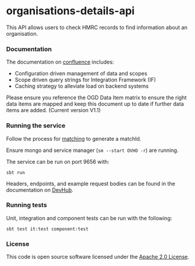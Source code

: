 
# organisations-details-api

This API allows users to check HMRC records to find information about an organisation.

### Documentation
The documentation on [confluence](https://confluence.tools.tax.service.gov.uk/display/MDS/Development+space) includes:
- Configuration driven management of data and scopes
- Scope driven query strings for Integration Framework (IF)
- Caching strategy to alleviate load on backend systems
 
Please ensure you reference the OGD Data Item matrix to ensure the right data items are mapped and keep this document up to date if further data items are added.
(Current version V1.1)

### Running the service

Follow the process for [matching](https://github.com/hmrc/organisations-matching-api) to generate a matchId.

Ensure mongo and service manager (`sm --start OVHO -r`) are running.

The service can be run on port 9656 with:

    sbt run

Headers, endpoints, and example request bodies can be found in the documentation on [DevHub](https://developer.qa.tax.service.gov.uk/api-documentation/docs/api/service/organisations-details-api/1.0).

### Running tests

Unit, integration and component tests can be run with the following:

    sbt test it:test component:test

### License

This code is open source software licensed under the [Apache 2.0 License]("http://www.apache.org/licenses/LICENSE-2.0.html").
